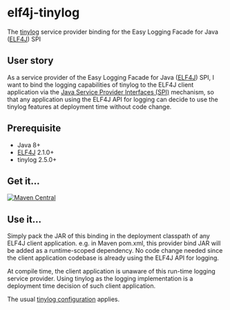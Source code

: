 # elf4j-tinylog

The [tinylog](https://tinylog.org/v2/) service provider binding for the Easy Logging Facade for
Java ([ELF4J](https://github.com/elf4j/elf4j-api)) SPI

## User story

As a service provider of the Easy Logging Facade for Java ([ELF4J](https://github.com/elf4j/elf4j-api)) SPI, I want to
bind the logging capabilities of tinylog to the ELF4J client application via
the [Java Service Provider Interfaces (SPI)](https://docs.oracle.com/javase/tutorial/sound/SPI-intro.html) mechanism, so
that any application using the ELF4J API for logging can decide to use the tinylog features at deployment time without
code change.

## Prerequisite

- Java 8+
- [ELF4J](https://github.com/elf4j/elf4j-api) 2.1.0+
- tinylog 2.5.0+

## Get it...

[![Maven Central](https://img.shields.io/maven-central/v/io.github.elf4j/elf4j-tinylog.svg?label=Maven%20Central)](https://search.maven.org/search?q=g:%22io.github.elf4j%22%20AND%20a:%22elf4j-tinylog%22)

## Use it...

Simply pack the JAR of this binding in the deployment classpath of any ELF4J client application. e.g. in Maven pom.xml,
this provider bind JAR will be added as a runtime-scoped dependency. No code change needed since the client application
codebase is already using the ELF4J API for logging.

At compile time, the client application is unaware of this run-time logging service provider. Using tinylog as the
logging implementation is a deployment time decision of such client application.

The usual [tinylog configuration](https://tinylog.org/v2/configuration/) applies.

